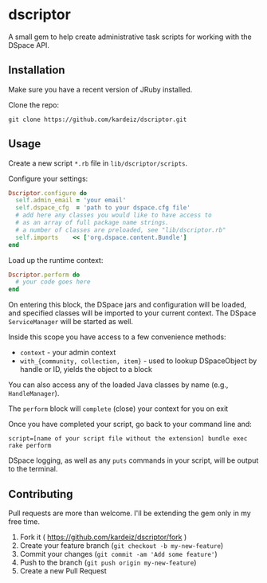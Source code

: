 # dscriptor

A small gem to help create administrative task scripts for working with the DSpace API.

## Installation

Make sure you have a recent version of JRuby installed.

Clone the repo: 

`git clone https://github.com/kardeiz/dscriptor.git`

## Usage

Create a new script `*.rb` file in `lib/dscriptor/scripts`.

Configure your settings:

```ruby
Dscriptor.configure do
  self.admin_email = 'your email'
  self.dspace_cfg  = 'path to your dspace.cfg file'
  # add here any classes you would like to have access to
  # as an array of full package name strings. 
  # a number of classes are preloaded, see "lib/dscriptor.rb"
  self.imports    << ['org.dspace.content.Bundle']
end
```

Load up the runtime context:

```ruby
Dscriptor.perform do
  # your code goes here
end
```

On entering this block, the DSpace jars and configuration will be loaded, and specified classes will be imported to your current context. The DSpace `ServiceManager` will be started as well.

Inside this scope you have access to a few convenience methods:

* `context` - your admin context
* `with_{community, collection, item}` - used to lookup DSpaceObject by handle or ID, yields the object to a block

You can also access any of the loaded Java classes by name (e.g., `HandleManager`).

The `perform` block will `complete` (close) your context for you on exit

Once you have completed your script, go back to your command line and:

`script=[name of your script file without the extension] bundle exec rake perform`

DSpace logging, as well as any `puts` commands in your script, will be output to the terminal.

## Contributing

Pull requests are more than welcome. I'll be extending the gem only in my free time.

1. Fork it ( https://github.com/kardeiz/dscriptor/fork )
2. Create your feature branch (`git checkout -b my-new-feature`)
3. Commit your changes (`git commit -am 'Add some feature'`)
4. Push to the branch (`git push origin my-new-feature`)
5. Create a new Pull Request

